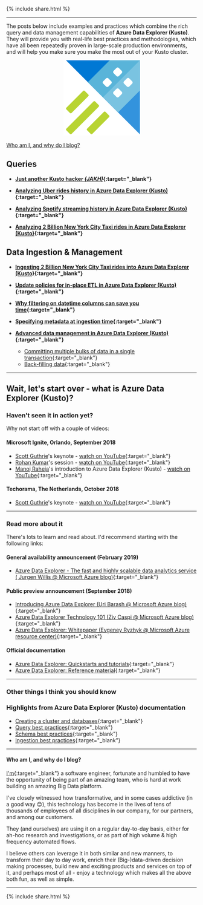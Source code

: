 {% include  share.html %}

---

The posts below include examples and practices which combine the rich query and data management capabilities of **Azure Data Explorer (Kusto)**.
They will provide you with real-life best practices and methodologies, which have all been repeatedly proven in large-scale production environments,
and will help you make sure you make the most out of your Kusto cluster.

<p align="center">
  <img src="resources/images/adx-logo.png">
</p>

[Who am I, and why do I blog?](index.md#who-am-i-and-why-do-i-blog)

## **Queries**

- **[Just another Kusto hacker *(JAKH)*](blog-posts/jakh.md){:target="_blank"}**

- **[Analyzing Uber rides history in Azure Data Explorer (Kusto)](blog-posts/analyzing-uber-rides-history.md){:target="_blank"}**

- **[Analyzing Spotify streaming history in Azure Data Explorer (Kusto)](blog-posts/analyzing-spotify-streaming-history.md){:target="_blank"}**

- **[Analyzing 2 Billion New York City Taxi rides in Azure Data Explorer (Kusto)](blog-posts/analyzing-nyc-taxi-rides.md){:target="_blank"}**

## **Data Ingestion & Management**

- **[Ingesting 2 Billion New York City Taxi rides into Azure Data Explorer (Kusto)](blog-posts/ingesting-nyc-taxi-rides.md){:target="_blank"}**

- **[Update policies for in-place ETL in Azure Data Explorer (Kusto)](blog-posts/update-policies.md){:target="_blank"}**

- **[Why filtering on datetime columns can save you time](blog-posts/datetime-columns.md){:target="_blank"}**

- **[Specifying metadata at ingestion time](blog-posts/ingestion-time-metadata.md){:target="_blank"}**

- **[Advanced data management in Azure Data Explorer (Kusto)](blog-posts/advanced-data-management.md){:target="_blank"}**
    - [Committing multiple bulks of data in a single transaction](blog-posts/advanced-data-management.md#committing-multiple-bulks-of-data-in-a-single-transaction){:target="_blank"}
    - [Back-filling data](blog-posts/advanced-data-management.md#back-filling-data){:target="_blank"}

---

## Wait, let's start over - what is Azure Data Explorer (Kusto)?

### Haven't seen it in action yet?

Why not start off with a couple of videos:

#### Microsoft Ignite, Orlando, September 2018

- [Scott Guthrie](https://www.linkedin.com/in/guthriescott)'s keynote - [watch on YouTube](https://www.youtube.com/watch?v=xnmBu4oh7xk&t=1h08m12s){:target="_blank"}
- [Rohan Kumar](https://www.linkedin.com/in/rohankumar)'s session - [watch on YouTube](https://www.youtube.com/watch?v=ZaiM89Z01r0&t=58m0s){:target="_blank"}
- [Manoj Raheja](https://www.linkedin.com/in/manoj-raheja-a02b2b32)'s introduction to Azure Data Explorer (Kusto) - [watch on YouTube](https://www.youtube.com/watch?v=GT4C84yrb68){:target="_blank"}

#### Techorama, The Netherlands, October 2018

- [Scott Guthrie](https://www.linkedin.com/in/guthriescott)'s keynote - [watch on YouTube](https://www.youtube.com/watch?v=YTWewM_UMOk&feature=youtu.be&t=3074){:target="_blank"}

---

### Read more about it

There's lots to learn and read about. I'd recommend starting with the following links:

#### General availability announcement (February 2019)

- [Azure Data Explorer - The fast and highly scalable data analytics service (
Jurgen Willis @ Microsoft Azure blog)](https://azure.microsoft.com/en-us/blog/individually-great-collectively-unmatched-announcing-updates-to-3-great-azure-data-services/){:target="_blank"}

#### Public preview announcement (September 2018)

- [Introducing Azure Data Explorer (Uri Barash @ Microsoft Azure blog)](https://azure.microsoft.com/en-us/blog/introducing-azure-data-explorer){:target="_blank"}
- [Azure Data Explorer Technology 101 (Ziv Caspi @ Microsoft Azure blog)](https://azure.microsoft.com/en-us/blog/azure-data-explorer-technology-101){:target="_blank"}
- [Azure Data Explorer: Whitepaper (Evgeney Ryzhyk @ Microsoft Azure resource center)](https://azure.microsoft.com/en-us/resources/azure-data-explorer){:target="_blank"}

#### Official documentation

- [Azure Data Explorer: Quickstarts and tutorials](https://docs.microsoft.com/en-us/azure/data-explorer){:target="_blank"}
- [Azure Data Explorer: Reference material](https://docs.microsoft.com/en-us/azure/kusto){:target="_blank"}

---

### Other things I think you should know

### Highlights from Azure Data Explorer (Kusto) documentation

- [Creating a cluster and databases](https://docs.microsoft.com/en-us/azure/data-explorer/create-cluster-database-portal){:target="_blank"}
- [Query best practices](https://docs.microsoft.com/en-us/azure/kusto/query/best-practices){:target="_blank"}
- [Schema best practices](https://docs.microsoft.com/en-us/azure/kusto/management/best-practices){:target="_blank"}
- [Ingestion best practices](https://docs.microsoft.com/en-us/azure/kusto/api/netfx/kusto-ingest-best-practices){:target="_blank"}

---

#### Who am I, and why do I blog?

[I'm](https://www.linkedin.com/in/yonileibo/){:target="_blank"} a software engineer, fortunate and humbled to have the opportunity of being part of
an amazing team, who is hard at work building an amazing Big Data platform.

I've closely witnessed how transformative, and in some cases addictive (in a
good way 😊), this technology has become in the lives of tens of thousands of employees of all disciplines in our company, for our partners, and among
our customers.

They (and ourselves) are using it on a regular day-to-day basis, either for ah-hoc research and investigations, or as part of high volume &
high frequency automated flows.

I believe others can leverage it in both similar and new manners, to transform their day to day work, enrich their (Big-)data-driven decision making processes, build new and exciting products and services on top of it, and perhaps most of all - enjoy a technology which
makes all the above both fun, as well as simple.

---

{% include  share.html %}
